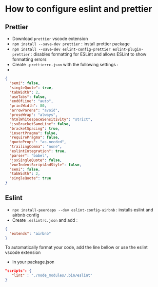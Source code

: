 # How to configure eslint and prettier

## Prettier

- Download `prettier` vscode extension
- `npm install --save-dev prettier` : install prettier package
- `npm install --save-dev eslint-config-prettier eslint-plugin-prettier` : disables formatting for ESLint and allows ESLint to show formatting errors
- Create `.prettierrc.json` with the following settings :
- 
```json
{
  "semi": false,
  "singleQuote": true,
  "tabWidth": 2,
  "useTabs": false,
  "endOfLine": "auto",
  "printWidth": 80,
  "arrowParens": "avoid",
  "proseWrap": "always",
  "htmlWhitespaceSensitivity": "strict",
  "jsxBracketSameLine": false,
  "bracketSpacing": true,
  "insertPragma": false,
  "requirePragma": false,
  "quoteProps": "as-needed",
  "trailingComma": "none",
  "eslintIntegration": true,
  "parser": "babel",
  "jsxSingleQuote": false,
  "vueIndentScriptAndStyle": false,
  "semi": false,
  "tabWidth": 2,
  "singleQuote": true
}
```


## Eslint

 - `npx install-peerdeps --dev eslint-config-airbnb` : installs eslint and airbnb config
 - Create `.eslintrc.json` and add :
```json
{
  "extends": "airbnb"
}
```
   
To automatically format your code, add the line bellow or use the eslint vscode extension   
- In your package.json
```json
"scripts": {
   "lint" : "./node_modules/.bin/eslint"
}
```

